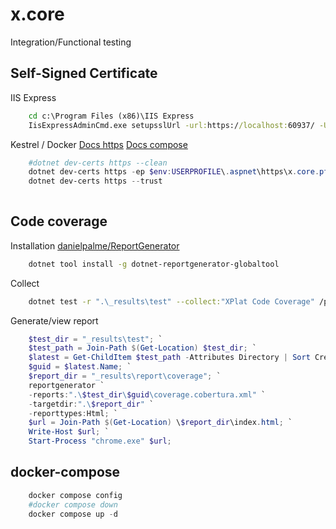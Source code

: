 # x.core

Integration/Functional testing

## Self-Signed Certificate

IIS Express
```cmd
    cd c:\Program Files (x86)\IIS Express
    IisExpressAdminCmd.exe setupsslUrl -url:https://localhost:60937/ -UseSelfSigned
```

Kestrel / Docker
[Docs https](https://github.com/dotnet/dotnet-docker/blob/main/samples/run-aspnetcore-https-development.md)
[Docs compose](https://docs.microsoft.com/en-us/aspnet/core/security/docker-compose-https?view=aspnetcore-6.0)
```powershell
    #dotnet dev-certs https --clean
    dotnet dev-certs https -ep $env:USERPROFILE\.aspnet\https\x.core.pfx -p 2D4314AD-1E5A-4D22-8EEE-74ECEA8201DD
    dotnet dev-certs https --trust
    
```
 
## Code coverage

Installation
[danielpalme/ReportGenerator](https://github.com/danielpalme/ReportGenerator)

```bash
    dotnet tool install -g dotnet-reportgenerator-globaltool
```

Collect

```bash
    dotnet test -r ".\_results\test" --collect:"XPlat Code Coverage" /p:CollectCoverage=true /p:CoverletOutputFormat=opencover
```

Generate/view report

```powershell
    $test_dir = "_results\test"; `
    $test_path = Join-Path $(Get-Location) $test_dir; `
    $latest = Get-ChildItem $test_path -Attributes Directory | Sort CreationTime -Descending | Select -First 1; `
    $guid = $latest.Name; `
    $report_dir = "_results\report\coverage"; `
    reportgenerator `
    -reports:".\$test_dir\$guid\coverage.cobertura.xml" `
    -targetdir:".\$report_dir" `
    -reporttypes:Html; `
    $url = Join-Path $(Get-Location) \$report_dir\index.html; `
    Write-Host $url; `
    Start-Process "chrome.exe" $url;
```    

## docker-compose
```powershell
    docker compose config
    #docker compose down
    docker compose up -d
```